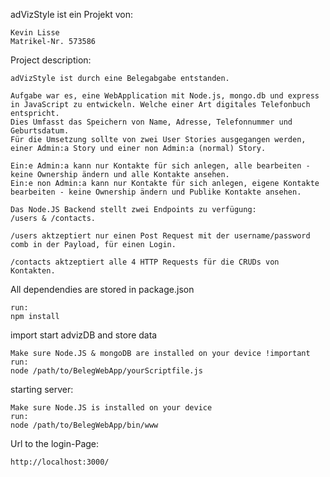 adVizStyle ist ein Projekt von:

    Kevin Lisse
    Matrikel-Nr. 573586

Project description:
    
    adVizStyle ist durch eine Belegabgabe entstanden.

    Aufgabe war es, eine WebApplication mit Node.js, mongo.db und express in JavaScript zu entwickeln. Welche einer Art digitales Telefonbuch entspricht.
    Dies Umfasst das Speichern von Name, Adresse, Telefonnummer und Geburtsdatum.
    Für die Umsetzung sollte von zwei User Stories ausgegangen werden, einer Admin:a Story und einer non Admin:a (normal) Story.
    
    Ein:e Admin:a kann nur Kontakte für sich anlegen, alle bearbeiten - keine Ownership ändern und alle Kontakte ansehen.
    Ein:e non Admin:a kann nur Kontakte für sich anlegen, eigene Kontakte bearbeiten - keine Ownership ändern und Publike Kontakte ansehen.
    
    Das Node.JS Backend stellt zwei Endpoints zu verfügung:
    /users & /contacts.
    
    /users aktzeptiert nur einen Post Request mit der username/password comb in der Payload, für einen Login.
    
    /contacts aktzeptiert alle 4 HTTP Requests für die CRUDs von Kontakten.

All dependendies are stored in package.json
    
    run:
    npm install

import start advizDB and store data 

    Make sure Node.JS & mongoDB are installed on your device !important
    run:
    node /path/to/BelegWebApp/yourScriptfile.js


starting server:
    
    Make sure Node.JS is installed on your device
    run:
    node /path/to/BelegWebApp/bin/www

Url to the login-Page:

    http://localhost:3000/
